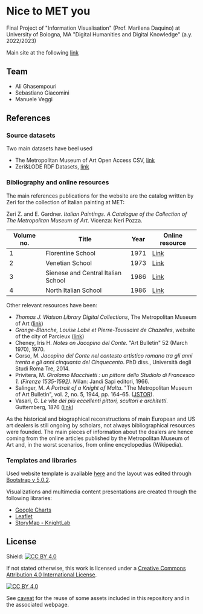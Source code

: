 # Nice to MET you

Final Project of "Information Visualisation" (Prof. Marilena Daquino) at University of Bologna, MA "Digital Humanities and Digital Knowledge" (a.y. 2022/2023)

Main site at the following [link](https://manueleveggi.github.io/infoviz/)

## Team

- Ali Ghasempouri
- Sebastiano Giacomini
- Manuele Veggi

## References

### Source datasets

Two main datasets have beel used

- The Metropolitan Museum of Art Open Access CSV, [link](https://github.com/metmuseum/openaccess/blob/master/MetObjects.csv)
- Zeri&LODE RDF Datasets, [link](http://data.fondazionezeri.unibo.it/)

### Bibliography and online resources

The main references publications for the website are the catalog written by Zeri for the collection of Italian painting at MET:

Zeri Z. and E. Gardner. <i>Italian Paintings. A Catalogue of the Collection of
The Metropolitan Museum of Art</i>. Vicenza: Neri Pozza.

| Volume no. | Title                              | Year | Online resource                                                                                                                                              |
|------------|------------------------------------|------|--------------------------------------------------------------------------------------------------------------------------------------------------------------|
| 1          | Florentine School                  | 1971 | [Link](https://www.metmuseum.org/art/metpublications/italian_paintings_a_catalogue_of_the_collection_of_the_metropolitan_museum_of_art_vol_1_florentin)      |
| 2          | Venetian School                    | 1973 | [Link](http://www.metmuseum.org/art/metpublications/italian_paintings_a_catalogue_of_the_collection_of_the_metropolitan_museum_of_art_vol_2_venetian_school) |
| 3          | Sienese and Central Italian School | 1986 | [Link](https://www.metmuseum.org/art/metpublications/italian_paintings_a_catalogue_of_the_collection_of_the_metropolitan_museum_of_art_vol_3_sienese_a)      |
| 4          | North Italian School               | 1986 | [Link](https://www.metmuseum.org/art/metpublications/Italian_Paintings_A_Catalogue_of_the_Collection_of_The_Metropolitan_Museum_of_Art_Vol_4_North_Ita)      |

Other relevant resources have been:

- <i>Thomas J. Watson Library Digital Collections</i>, The Metropolitan Museum of Art ([link](https://www.metmuseum.org/art/libraries-and-research-centers/watson-digital-collections))
- <i>Grange-Blanche, Louise Labé et Pierre-Toussaint de Chazelles</i>, website of the city of Parcieux ([link](https://www.parcieux.fr/Grange-Blanche-Louise-Labe-et-Pierre-Toussaint-de-Chazelles.html?lang=fr))
- Cheney, Iris H. <i>Notes on Jacopino del Conte</i>. "Art Bulletin" 52 (March 1970), 1970.
- Corso, M. <i>Jacopino del Conte nel contesto artistico romano tra gli anni trenta e gli anni cinquanta del Cinquecento</i>. PhD diss., Università degli Studi Roma Tre, 2014.
- Privitera, M. <i>Girolamo Macchietti : un pittore dello Studiolo di Francesco 1. (Firenze 1535-1592)</i>. Milan: Jandi Sapi editori, 1966.
- Salinger, M. <i>A Portrait of a Knight of Malta</i>. "The Metropolitan Museum of Art Bulletin", vol. 2, no. 5, 1944, pp. 164–65. ([JSTOR](https://doi.org/10.2307/3257124)).
- Vasari, G. <i>Le vite dei più eccellenti pittori, scultori e architetti</i>. Guttemberg, 1876 ([link](https://books.google.it/books?hl=it&lr=&id=97PcyE3ksa4C&oi=fnd&pg=PA3&dq=vasari+vite&ots=m6DvwRDKtZ&sig=4-wbsqnw-NrFU_dCCeNVQzTeEz8&redir_esc=y#v=onepage&q=vasari%20vite&f=false))

As the historical and biographical reconstructions of main European and US art dealers is still ongoing by scholars, not always bibliographical resources were founded. The main pieces of information about the dealers are hence coming from the online articles published by the Metropolitan Museum of Art and, in the worst scenarios, from online encyclopedias (Wikipedia). 

### Templates and libraries

Used website template is available [here](https://github.com/BuckyMaler/global) and the layout was edited through [Bootstrap v 5.0.2](https://getbootstrap.com/).

Visualizations and multimedia content presentations are created through the following libraries:
- [Google Charts](https://developers.google.com/chart)
- [Leaflet](https://leafletjs.com/)
- [StoryMap - KnightLab](https://storymap.knightlab.com/)

## License

Shield: [![CC BY 4.0][cc-by-shield]][cc-by]

If not stated otherwise, this work is licensed under a
[Creative Commons Attribution 4.0 International License][cc-by].

[![CC BY 4.0][cc-by-image]][cc-by]

[cc-by]: http://creativecommons.org/licenses/by/4.0/
[cc-by-image]: https://i.creativecommons.org/l/by/4.0/88x31.png
[cc-by-shield]: https://img.shields.io/badge/License-CC%20BY%204.0-lightgrey.svg

See [caveat](assets/zeriLetters/CopyrightLetters.md) for the reuse of some assets included in this repository and in the associated webpage.
